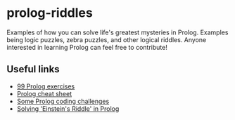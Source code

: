 # prolog-riddles
Examples of how you can solve life's greatest mysteries in Prolog. Examples being logic puzzles, zebra puzzles, and other logical riddles. Anyone interested in learning Prolog can feel free to contribute!


## Useful links
* [99 Prolog exercises](https://www.ic.unicamp.br/~meidanis/courses/mc336/2009s2/prolog/problemas/)
* [Prolog cheat sheet](https://github.com/alhassy/PrologCheatSheet/blob/master/CheatSheet.pdf)
* [Some Prolog coding challenges](https://www.reddit.com/r/prolog/comments/haqwtz/coding_challenge_14_2_weeks_monty_hall_problem/)
* [Solving 'Einstein's Riddle' in Prolog](https://baptiste-wicht.com/posts/2010/09/solve-einsteins-riddle-using-prolog.html)
